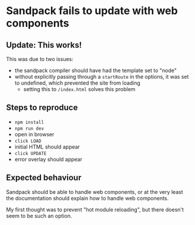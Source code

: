 # Sandpack fails to update with web components

## Update: This works!

This was due to two issues:

- the sandpack compiler should have had the template set to "node"
- without explicitly passing through a `startRoute` in the options, it was set to undefined, which prevented the site from loading
  - setting this to `/index.html` solves this problem

## Steps to reproduce

- `npm install`
- `npm run dev`
- open in browser
- `click LOAD`
- initial HTML should appear
- `click UPDATE`
- error overlay should appear


## Expected behaviour

Sandpack should be able to handle web components, or at the very least the documentation should explain how to handle web components.

My first thought was to prevent "hot module reloading", but there doesn't seem to be such an option.